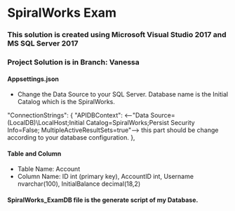 # SpiralWorks Exam
### This solution is created using Microsoft Visual Studio 2017 and MS SQL Server 2017
### Project Solution is in Branch: Vanessa
#### Appsettings.json 
- Change the Data Source to your SQL Server. Database name is the Initial Catalog which is the SpiralWorks.

"ConnectionStrings": {
    "APIDBContext": <--"Data Source=(LocalDB)\\LocalHost;Initial Catalog=SpiralWorks;Persist Security Info=False; MultipleActiveResultSets=true"--> this part should be change according to your database configuration.
  },
  
#### Table and Column
- Table Name: Account
- Column Name: ID int (primary key), AccountID int, Username nvarchar(100), InitialBalance decimal(18,2) 

#### SpiralWorks_ExamDB file is the generate script of my Database.
